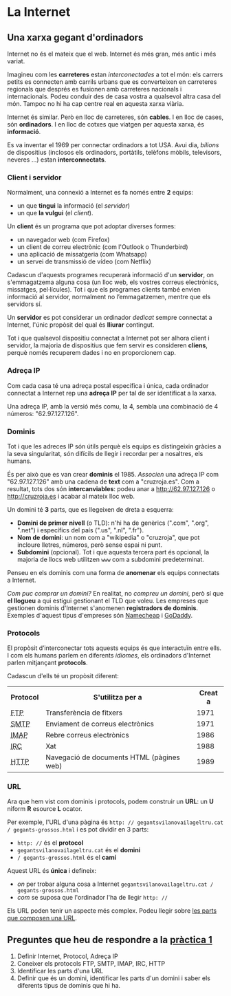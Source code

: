 # La Internet

## Una xarxa gegant d'ordinadors

Internet no és el mateix que el web. Internet és més gran, més antic i més variat.

Imagineu com les **carreteres** estan _interconectades_ a tot el món: els carrers petits es connecten amb carrils urbans que es converteixen en carreteres regionals que després es fusionen amb carreteres nacionals i internacionals. Podeu conduir des de casa vostra a qualsevol altra casa del món. Tampoc no hi ha cap centre real en aquesta xarxa viària.

Internet és similar. Però en lloc de carreteres, són **cables**. I en lloc de cases, són **ordinadors**. I en lloc de cotxes que viatgen per aquesta xarxa, és **informació**.

Es va inventar el 1969 per connectar ordinadors a tot USA. Avui dia, _bilions_ de dispositius (inclosos els ordinadors, portàtils, telèfons mòbils, televisors, neveres ...) estan **interconnectats**.

### Client i servidor

Normalment, una connexió a Internet es fa només entre **2** equips:

* un que **tingui** la informació (el _servidor_)
* un que **la vulgui** (el _client_).

Un **client** és un programa que pot adoptar diverses formes:

* un navegador web (com Firefox)
* un client de correu electrònic (com l'Outlook o Thunderbird)
* una aplicació de missatgeria (com Whatsapp)
* un servei de transmissió de vídeo (com Netflix)

Cadascun d'aquests programes recuperarà informació d'un **servidor**, on s'emmagatzema alguna cosa (un lloc web, els vostres correus electrònics, missatges, pel·lícules). Tot i que els programes clients també envien informació al servidor, normalment no l’emmagatzemen, mentre que els servidors sí.

Un **servidor** es pot considerar un ordinador _dedicat_ sempre connectat a Internet, l'únic propòsit del qual és **lliurar** contingut.

Tot i que qualsevol dispositiu connectat a Internet pot ser alhora client i servidor, la majoria de dispositius que fem servir es consideren **cliens**, perquè només recuperem dades i no en proporcionem cap.

### Adreça IP

Com cada casa té una adreça postal específica i única, cada ordinador connectat a Internet rep una **adreça IP** per tal de ser identificat a la xarxa.

Una adreça IP, amb la versió més comu, la 4, sembla una combinació de 4 números: "62.97.127.126".

### Dominis

Tot i que les adreces IP són útils perquè els equips es distingeixin gràcies a la seva singularitat, són difícils de llegir i recordar per a nosaltres, els humans.

És per això que es van crear **dominis** el 1985. _Associen_ una adreça IP com "62.97.127.126" amb una cadena de **text** com a "cruzroja.es". Com a resultat, tots dos són **intercanviables**: podeu anar a <http://62.97.127.126> o <http://cruzroja.es> i acabar al mateix lloc web.

Un domini té **3** parts, que es llegeixen de dreta a esquerra:

* **Domini de primer nivell** (o TLD): n'hi ha de genèrics (".com", ".org", ".net") i específics del país (".us", ".nl", ".fr").
* **Nom de domini**: un nom com a "wikipedia" o "cruzroja", que pot incloure lletres, números, però sense espai ni punt.
* **Subdomini** (opcional). Tot i que aquesta tercera part és opcional, la majoria de llocs web utilitzen `www` com a subdomini predeterminat.

Penseu en els dominis com una forma de **anomenar** els equips connectats a Internet.

_Com puc comprar un domini?_
En realitat, no _compreu un domini_, però sí que **el llogueu** a qui estigui gestionant el TLD que voleu.
Les empreses que gestionen dominis d'Internet s'anomenen **registradors de dominis**. Exemples d'aquest tipus d'empreses són [Namecheap](https://www.namecheap.com/) i [GoDaddy](https://www.godaddy.com/).

### Protocols

El propòsit d’interconectar tots aquests equips és que interactuïn entre ells. I com els humans parlem en diferents _idiomes_, els ordinadors d'Internet parlen mitjançant **protocols**.

Cadascun d'ells té un propòsit diferent:

<div class = "table">
  <table>
    <tr>
      <th> Protocol </th>
      <th> S'utilitza per a </th>
      <th> Creat a </th>
    </tr>
    <tr>
      <td>
        <abbr title = "File Transfer Protocol"> FTP </abbr>
      </td>
      <td> Transferència de fitxers </td>
      <td> 1971 </td>
    </tr>
    <tr>
      <td>
        <abbr title = "Simple Mail Transfer Protocol"> SMTP </abbr>
      </td>
      <td> Enviament de correus electrònics </td>
      <td> 1971 </td>
    </tr>
    <tr>
      <td>
        <abbr title = "Internet Message Access Protocol"> IMAP </abbr>
      </td>
      <td> Rebre correus electrònics </td>
      <td> 1986 </td>
    </tr>
    <tr>
      <td>
        <abbr title = "Internet Relay Chat"> IRC </abbr>
      </td>
      <td> Xat </td>
      <td> 1988 </td>
    </tr>
    <tr>
      <td>
        <abbr title = "HyperText Transfer Protocol"> HTTP </abbr>
      </td>
      <td> Navegació de documents HTML (pàgines web) </td>
      <td> 1989 </td>
    </tr>
  </table>
</div>

### URL

Ara que hem vist com dominis i protocols, podem construir un **URL**: un **U** niform **R** esource **L** ocator.

Per exemple, l'URL d'una pàgina és `http: // gegantsvilanovailageltru.cat / gegants-grossos.html` i es pot dividir en 3 parts:

* `http: //` és el **protocol**
* `gegantsvilanovailageltru.cat` és el **domini**
* `/ gegants-grossos.html` és el **camí**

Aquest URL és **única** i defineix:

* _on_ per trobar alguna cosa a Internet `gegantsvilanovailageltru.cat / gegants-grossos.html`
* _com_ se suposa que l'ordinador l'ha de llegir `http: //`

Els URL poden tenir un aspecte més complex. Podeu llegir sobre [les parts que composen una URL](https://edytapukocz.com/url-partes-ejemplos-facil/).

## Preguntes que heu de respondre a la [pràctica 1](https://moodle.insjoaquimmir.cat/mod/assign/view.php?id=42051)

1. Definir Internet, Protocol, Adreça IP
2. Coneixer els protocols FTP, SMTP, IMAP, IRC, HTTP
3. Identificar les parts d'una URL
4. Definir que és un domini, identificar les parts d'un domini i saber els diferents tipus de dominis que hi ha.
